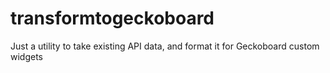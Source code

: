 transformtogeckoboard
=====================

Just a utility to take existing API data, and format it for Geckoboard custom widgets
